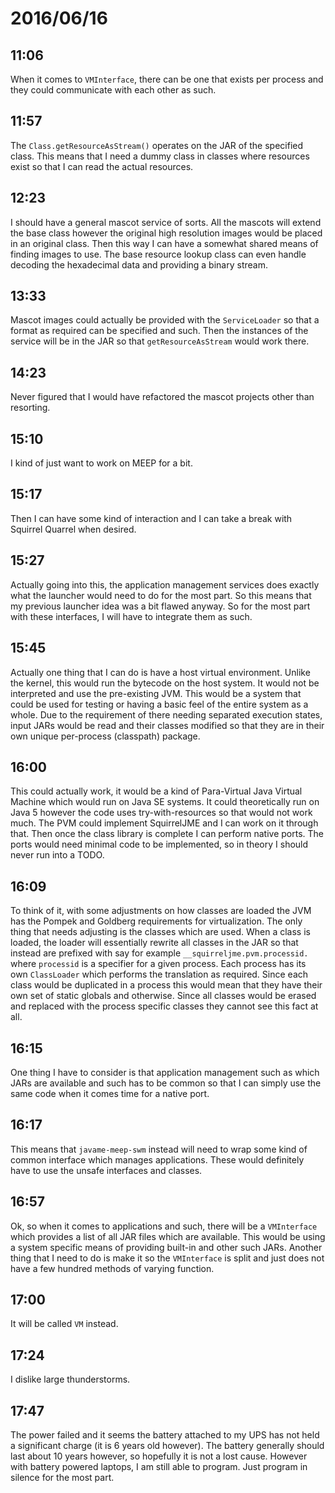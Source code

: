 # 2016/06/16

## 11:06

When it comes to `VMInterface`, there can be one that exists per process and
they could communicate with each other as such.

## 11:57

The `Class.getResourceAsStream()` operates on the JAR of the specified class.
This means that I need a dummy class in classes where resources exist so
that I can read the actual resources.

## 12:23

I should have a general mascot service of sorts. All the mascots will extend
the base class however the original high resolution images would be placed in
an original class. Then this way I can have a somewhat shared means of finding
images to use. The base resource lookup class can even handle decoding the
hexadecimal data and providing a binary stream.

## 13:33

Mascot images could actually be provided with the `ServiceLoader` so that a
format as required can be specified and such. Then the instances of the service
will be in the JAR so that `getResourceAsStream` would work there.

## 14:23

Never figured that I would have refactored the mascot projects other than
resorting.

## 15:10

I kind of just want to work on MEEP for a bit.

## 15:17

Then I can have some kind of interaction and I can take a break with
Squirrel Quarrel when desired.

## 15:27

Actually going into this, the application management services does exactly
what the launcher would need to do for the most part. So this means that my
previous launcher idea was a bit flawed anyway. So for the most part with these
interfaces, I will have to integrate them as such.

## 15:45

Actually one thing that I can do is have a host virtual environment. Unlike the
kernel, this would run the bytecode on the host system. It would not be
interpreted and use the pre-existing JVM. This would be a system that could be
used for testing or having a basic feel of the entire system as a whole.
Due to the requirement of there needing separated execution states, input JARs
would be read and their classes modified so that they are in their own unique
per-process (classpath) package.

## 16:00

This could actually work, it would be a kind of Para-Virtual Java Virtual
Machine which would run on Java SE systems. It could theoretically run on Java
5 however the code uses try-with-resources so that would not work much. The
PVM could implement SquirrelJME and I can work on it through that. Then once
the class library is complete I can perform native ports. The ports would need
minimal code to be implemented, so in theory I should never run into a TODO.

## 16:09

To think of it, with some adjustments on how classes are loaded the JVM has the
Pompek and Goldberg requirements for virtualization. The only thing that needs
adjusting is the classes which are used. When a class is loaded, the loader
will essentially rewrite all classes in the JAR so that instead are prefixed
with say for example `__squirreljme.pvm.processid.` where `processid` is a
specifier for a given process. Each process has its own `ClassLoader` which
performs the translation as required. Since each class would be duplicated in
a process this would mean that they have their own set of static globals and
otherwise. Since all classes would be erased and replaced with the process
specific classes they cannot see this fact at all.

## 16:15

One thing I have to consider is that application management such as which
JARs are available and such has to be common so that I can simply use the
same code when it comes time for a native port.

## 16:17

This means that `javame-meep-swm` instead will need to wrap some kind of common
interface which manages applications. These would definitely have to use the
unsafe interfaces and classes.

## 16:57

Ok, so when it comes to applications and such, there will be a `VMInterface`
which provides a list of all JAR files which are available. This would be using
a system specific means of providing built-in and other such JARs. Another
thing that I need to do is make it so the `VMInterface` is split and just does
not have a few hundred methods of varying function.

## 17:00

It will be called `VM` instead.

## 17:24

I dislike large thunderstorms.

## 17:47

The power failed and it seems the battery attached to my UPS has not held a
significant charge (it is 6 years old however). The battery generally should
last about 10 years however, so hopefully it is not a lost cause. However with
battery powered laptops, I am still able to program. Just program in silence
for the most part.

